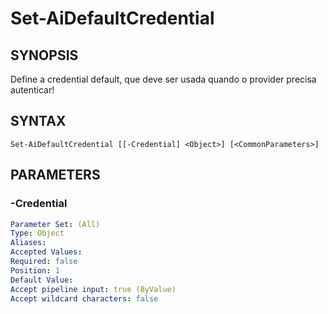 ﻿---
external help file: powershai-help.xml
schema: 2.0.0
powershai: true
---

# Set-AiDefaultCredential

## SYNOPSIS <!--!= @#Synop !-->
Define a credential default, que deve ser usada quando o provider precisa autenticar!

## SYNTAX <!--!= @#Syntax !-->

```
Set-AiDefaultCredential [[-Credential] <Object>] [<CommonParameters>]
```

## PARAMETERS <!--!= @#Params !-->

### -Credential

```yml
Parameter Set: (All)
Type: Object
Aliases: 
Accepted Values: 
Required: false
Position: 1
Default Value: 
Accept pipeline input: true (ByValue)
Accept wildcard characters: false
```